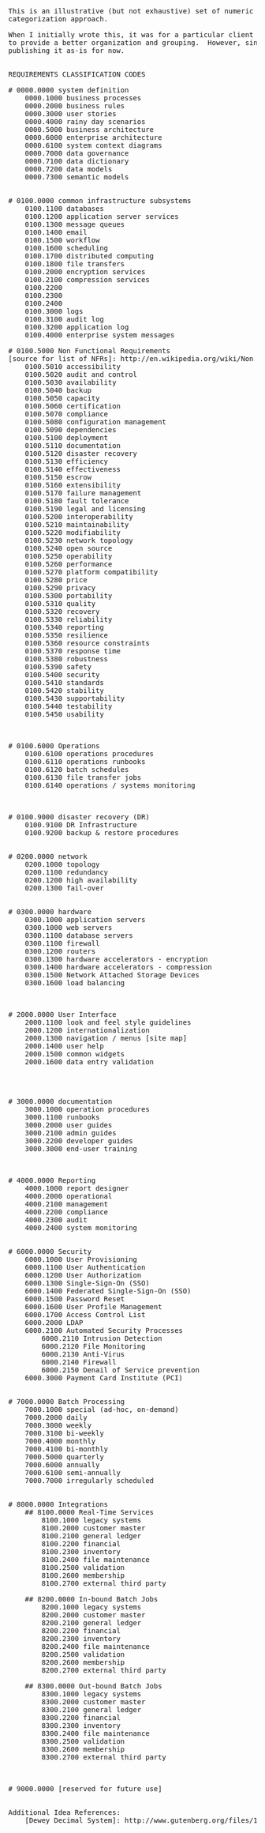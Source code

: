 <pre>
This is an illustrative (but not exhaustive) set of numeric codes to use in devising a requirements numbering 
categorization approach.

When I initially wrote this, it was for a particular client engagement back in 2004 2005.  I plan to refactor this 
to provide a better organization and grouping.  However, since it may give someone a useful starting point, I'm 
publishing it as-is for now.


REQUIREMENTS CLASSIFICATION CODES

# 0000.0000 system definition
	0000.1000 business processes
	0000.2000 business rules
	0000.3000 user stories
	0000.4000 rainy day scenarios
	0000.5000 business architecture
	0000.6000 enterprise architecture
	0000.6100 system context diagrams
	0000.7000 data governance
	0000.7100 data dictionary
	0000.7200 data models
	0000.7300 semantic models


# 0100.0000 common infrastructure subsystems
	0100.1100 databases
	0100.1200 application server services
	0100.1300 message queues
	0100.1400 email
	0100.1500 workflow
	0100.1600 scheduling
	0100.1700 distributed computing
	0100.1800 file transfers
	0100.2000 encryption services
	0100.2100 compression services
	0100.2200  
	0100.2300 
	0100.2400  
	0100.3000 logs
	0100.3100 audit log
	0100.3200 application log
	0100.4000 enterprise system messages

# 0100.5000 Non Functional Requirements
[source for list of NFRs]: http://en.wikipedia.org/wiki/Non functional_requirement
	0100.5010 accessibility
	0100.5020 audit and control
	0100.5030 availability
	0100.5040 backup
	0100.5050 capacity
	0100.5060 certification
	0100.5070 compliance
	0100.5080 configuration management
	0100.5090 dependencies
	0100.5100 deployment
	0100.5110 documentation
	0100.5120 disaster recovery
	0100.5130 efficiency
	0100.5140 effectiveness
	0100.5150 escrow
	0100.5160 extensibility
	0100.5170 failure management
	0100.5180 fault tolerance
	0100.5190 legal and licensing
	0100.5200 interoperability
	0100.5210 maintainability
	0100.5220 modifiability
	0100.5230 network topology
	0100.5240 open source
	0100.5250 operability
	0100.5260 performance
	0100.5270 platform compatibility
	0100.5280 price
	0100.5290 privacy
	0100.5300 portability
	0100.5310 quality
	0100.5320 recovery
	0100.5330 reliability
	0100.5340 reporting
	0100.5350 resilience
	0100.5360 resource constraints
	0100.5370 response time
	0100.5380 robustness
	0100.5390 safety
	0100.5400 security
	0100.5410 standards
	0100.5420 stability
	0100.5430 supportability
	0100.5440 testability
	0100.5450 usability



# 0100.6000 Operations
	0100.6100 operations procedures
	0100.6110 operations runbooks
	0100.6120 batch schedules
	0100.6130 file transfer jobs
	0100.6140 operations / systems monitoring
	


# 0100.9000 disaster recovery (DR)
	0100.9100 DR Infrastructure
	0100.9200 backup & restore procedures


# 0200.0000 network
	0200.1000 topology
	0200.1100 redundancy
	0200.1200 high availability
	0200.1300 fail-over


# 0300.0000 hardware
	0300.1000 application servers
	0300.1000 web servers
	0300.1100 database servers
	0300.1100 firewall
	0300.1200 routers
	0300.1300 hardware accelerators - encryption
	0300.1400 hardware accelerators - compression
	0300.1500 Network Attached Storage Devices
	0300.1600 load balancing



# 2000.0000 User Interface
	2000.1100 look and feel style guidelines
	2000.1200 internationalization
	2000.1300 navigation / menus [site map]
	2000.1400 user help
	2000.1500 common widgets
	2000.1600 data entry validation




# 3000.0000 documentation
	3000.1000 operation procedures
	3000.1100 runbooks
	3000.2000 user guides
	3000.2100 admin guides
	3000.2200 developer guides
	3000.3000 end-user training



# 4000.0000 Reporting
	4000.1000 report designer
	4000.2000 operational
	4000.2100 management
	4000.2200 compliance
	4000.2300 audit
	4000.2400 system monitoring


# 6000.0000 Security
	6000.1000 User Provisioning
	6000.1100 User Authentication
	6000.1200 User Authorization
	6000.1300 Single-Sign-On (SSO)
	6000.1400 Federated Single-Sign-On (SSO)
	6000.1500 Password Reset
	6000.1600 User Profile Management
	6000.1700 Access Control List
	6000.2000 LDAP
	6000.2100 Automated Security Processes
		6000.2110 Intrusion Detection
		6000.2120 File Monitoring
		6000.2130 Anti-Virus
		6000.2140 Firewall
		6000.2150 Denail of Service prevention
	6000.3000 Payment Card Institute (PCI)
	

# 7000.0000 Batch Processing
	7000.1000 special (ad-hoc, on-demand)
	7000.2000 daily
	7000.3000 weekly
	7000.3100 bi-weekly
	7000.4000 monthly
	7000.4100 bi-monthly
	7000.5000 quarterly
	7000.6000 annually
	7000.6100 semi-annually
	7000.7000 irregularly scheduled


# 8000.0000 Integrations
	## 8100.0000 Real-Time Services
		8100.1000 legacy systems
		8100.2000 customer master
		8100.2100 general ledger
		8100.2200 financial
		8100.2300 inventory
		8100.2400 file maintenance
		8100.2500 validation
		8100.2600 membership
		8100.2700 external third party

	## 8200.0000 In-bound Batch Jobs
		8200.1000 legacy systems
		8200.2000 customer master
		8200.2100 general ledger
		8200.2200 financial
		8200.2300 inventory
		8200.2400 file maintenance
		8200.2500 validation
		8200.2600 membership
		8200.2700 external third party
	
	## 8300.0000 Out-bound Batch Jobs
		8300.1000 legacy systems
		8300.2000 customer master
		8300.2100 general ledger
		8300.2200 financial
		8300.2300 inventory
		8300.2400 file maintenance
		8300.2500 validation
		8300.2600 membership
		8300.2700 external third party



# 9000.0000 [reserved for future use]


Additional Idea References:
	[Dewey Decimal System]: http://www.gutenberg.org/files/12513/12513-h/12513-h.htm
</pre>